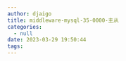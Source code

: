 ```yaml
---
author: djaigo
title: middleware-mysql-35-0000-主从
categories:
  - null
date: 2023-03-29 19:50:44
tags:
---
```

